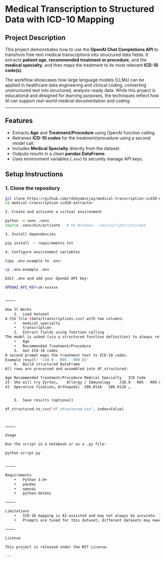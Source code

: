 # Medical Transcription to Structured Data with ICD-10 Mapping

## Project Description
This project demonstrates how to use the **OpenAI Chat Completions API** to transform free-text medical transcriptions into structured data fields. It extracts **patient age**, **recommended treatment or procedure**, and the **medical specialty**, and then maps the treatment to its most relevant **ICD-10 code(s)**.  

The workflow showcases how large language models (LLMs) can be applied in healthcare data engineering and clinical coding, converting unstructured text into structured, analysis-ready data. While this project is educational and designed for learning purposes, the techniques reflect how AI can support real-world medical documentation and coding.

---

## Features
- Extracts **Age** and **Treatment/Procedure** using OpenAI function calling.
- Retrieves **ICD-10 codes** for the treatment/procedure using a second model call.
- Includes **Medical Specialty** directly from the dataset.
- Outputs results in a clean **pandas DataFrame**.
- Uses environment variables (`.env`) to securely manage API keys.

## Setup Instructions

### 1. Clone the repository
```bash
git clone https://github.com/rdshyamvijay/medical-transcription-icd10-extractor.git
cd medical-transcription-icd10-extractor

2. Create and activate a virtual environment

python -m venv .venv
source .venv/bin/activate   # On Windows: .venv\Scripts\activate

3. Install dependencies

pip install -r requirements.txt

4. Configure environment variables

Copy .env.example to .env:

cp .env.example .env

Edit .env and add your OpenAI API key:

OPENAI_API_KEY=sk-xxxxxx


⸻

How It Works
	1.	Load dataset
A CSV file (data/transcriptions.csv) with two columns:
	•	medical_specialty
	•	transcription
	2.	Extract fields using function calling
The model is asked (via a structured function definition) to always return:
	•	Age
	•	Recommended Treatment/Procedure
	3.	Get ICD-10 codes
A second prompt maps the treatment text to ICD-10 codes.
Example result: "J30.9 - R05 - R09.81"
	4.	Build structured DataFrame
All rows are processed and assembled into df_structured:

Age	Recommended Treatment/Procedure	Medical Specialty	ICD Code
23	She will try Zyrtec…	Allergy / Immunology	J30.9 - R05 - R09.81
41	Operative fixation…	Orthopedic	S86.011A - S86.012A …


	5.	Save results (optional)

df_structured.to_csv("df_structured.csv", index=False)



⸻

Usage

Run the script in a notebook or as a .py file:

python script.py


⸻

Requirements
	•	Python 3.9+
	•	pandas
	•	openai
	•	python-dotenv

⸻

Limitations
	•	ICD-10 mapping is AI-assisted and may not always be accurate. It should not be used for clinical decision-making without human verification.
	•	Prompts are tuned for this dataset; different datasets may need adjustments.

⸻

License

This project is released under the MIT License.

---

